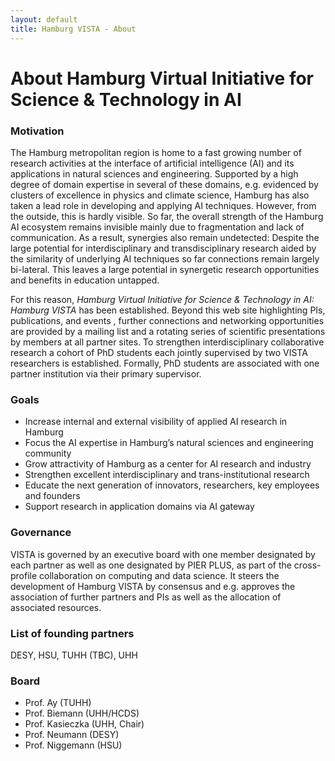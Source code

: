 ```yaml
---
layout: default
title: Hamburg VISTA - About
---
```


# About Hamburg Virtual Initiative for Science & Technology in AI

### Motivation

The Hamburg metropolitan region is home to a fast growing number of research activities at the interface of artificial intelligence (AI) and its applications in natural sciences and engineering. Supported by a high degree of domain expertise in several of these domains, e.g. evidenced by clusters of excellence in physics and climate science, Hamburg has also taken a lead role in developing and applying AI techniques. However, from the outside, this is hardly visible. So far, the overall strength of the Hamburg AI ecosystem remains invisible mainly due to fragmentation and lack of communication. As a result, synergies also remain undetected: Despite the large potential for interdisciplinary and transdisciplinary research aided by the similarity of underlying AI techniques so far connections remain largely bi-lateral. This leaves a large potential in synergetic research opportunities and benefits in education untapped.

For this reason, _Hamburg Virtual Initiative for Science & Technology in AI: Hamburg VISTA_ has been established. Beyond this web site highlighting PIs, publications, and events , further connections and networking opportunities are provided by a mailing list and a rotating series of scientific presentations by members at all partner sites.
To strengthen interdisciplinary collaborative research a cohort of PhD students each jointly supervised by two VISTA researchers is established. Formally, PhD students are associated with one partner institution via their primary supervisor.


### Goals

 - Increase internal and external visibility of applied AI research in Hamburg
 - Focus the AI expertise in Hamburg’s natural sciences and engineering community
 - Grow attractivity of Hamburg as a center for AI research and industry
 - Strengthen excellent interdisciplinary and trans-institutional research
 - Educate the next generation of innovators, researchers, key employees and founders
 - Support research in application domains via AI gateway


### Governance

VISTA is governed by an executive board with one member designated by each partner as well as one designated by PIER PLUS, as part of the cross-profile collaboration on computing and data science. It steers the development of Hamburg VISTA by consensus and e.g. approves the association of further partners and PIs as well as the allocation of associated resources. 

### List of founding partners

DESY, HSU, TUHH (TBC), UHH

### Board

 - Prof. Ay (TUHH)
 - Prof. Biemann (UHH/HCDS)
 - Prof. Kasieczka (UHH, Chair)
 - Prof. Neumann (DESY)
 - Prof. Niggemann (HSU)



